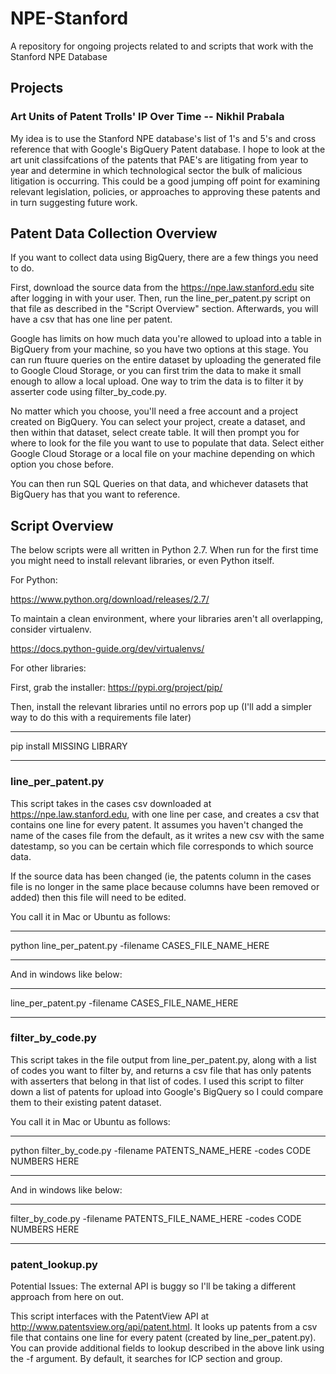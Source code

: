 # NPE-Stanford
A repository for ongoing projects related to and scripts that work with the Stanford NPE Database

## Projects

### Art Units of Patent Trolls' IP Over Time -- Nikhil Prabala

My idea is to use the Stanford NPE database's list of 1's and 5's and cross reference that with Google's BigQuery Patent database. I hope to look at the art unit classifcations of the patents that PAE's are litigating from year to year and determine in which technological sector the bulk of malicious litigation is occurring. This could be a good jumping off point for examining relevant legislation, policies, or approaches to approving these patents and in turn suggesting future work.


## Patent Data Collection Overview

If you want to collect data using BigQuery, there are a few things you need to do.

First, download the source data from the https://npe.law.stanford.edu site after logging in with your user. Then, run the line_per_patent.py script on that file as described in the "Script Overview" section. Afterwards, you will have a csv that has one line per patent. 

Google has limits on how much data you're allowed to upload into a table in BigQuery from your machine, so you have two options at this stage. You can run ftuure queries on the entire dataset by uploading the generated file to Google Cloud Storage, or you can first trim the data to make it small enough to allow a local upload. One way to trim the data is to filter it by asserter code using filter_by_code.py.

No matter which you choose, you'll need a free account and a project created on BigQuery. You can select your project, create a dataset, and then within that dataset, select create table. It will then prompt you for where to look for the file you want to use to populate that data. Select either Google Cloud Storage or a local file on your machine depending on which option you chose before. 

You can then run SQL Queries on that data, and whichever datasets that BigQuery has that you want to reference.


## Script Overview

The below scripts were all written in Python 2.7. When run for the first time you might need to install relevant libraries, or even Python itself. 

For Python:

https://www.python.org/download/releases/2.7/

To maintain a clean environment, where your libraries aren't all overlapping, consider virtualenv.

https://docs.python-guide.org/dev/virtualenvs/

For other libraries:

First, grab the installer: https://pypi.org/project/pip/

Then, install the relevant libraries until no errors pop up (I'll add a simpler way to do this with a requirements file later)

***
pip install MISSING LIBRARY
***


### line_per_patent.py

This script takes in the cases csv downloaded at https://npe.law.stanford.edu, with one line per case, and creates a csv that contains one line for every patent. It assumes you haven't changed the name of the cases file from the default, as it writes a new csv with the same datestamp, so you can be certain which file corresponds to which source data. 

If the source data has been changed (ie, the patents column in the cases file is no longer in the same place because columns have been removed or added) then this file will need to be edited.

You call it in Mac or Ubuntu as follows:

***
python line_per_patent.py -filename CASES_FILE_NAME_HERE
***

And in windows like below:

***
line_per_patent.py -filename CASES_FILE_NAME_HERE
***


### filter_by_code.py

This script takes in the file output from line_per_patent.py, along with a list of codes you want to filter by, and returns a csv file that has only patents with asserters that belong in that list of codes. I used this script to filter down a list of patents for upload into Google's BigQuery so I could compare them to their existing patent dataset.


You call it in Mac or Ubuntu as follows:

***
python filter_by_code.py -filename PATENTS_NAME_HERE -codes CODE NUMBERS HERE
***

And in windows like below:

***
filter_by_code.py -filename PATENTS_FILE_NAME_HERE -codes CODE NUMBERS HERE
***

### patent_lookup.py

Potential Issues: The external API is buggy so I'll be taking a different approach from here on out. 

This script interfaces with the PatentView API at http://www.patentsview.org/api/patent.html. It looks up patents from a csv file that contains one line for every patent (created by line_per_patent.py). You can provide additional fields to lookup described in the above link using the -f argument. By default, it searches for ICP section and group.




